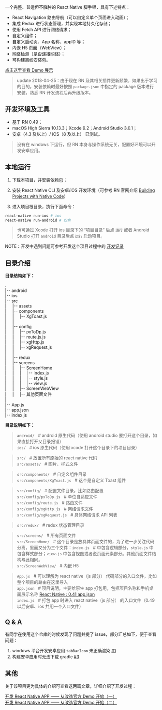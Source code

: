 一个完整、普适但不臃肿的 React Native 脚手架，具有下述特点：

* React Navigation 路由导航（可以自定义单个页面进入动画）；
* 集成 Redux 进行状态管理，并实现本地持久化存储；
* 使用 Fetch API 进行网络请求；
* 自定义组件；
* 自定义启动页、App 名称、appID 等；
* 内嵌 H5 页面（WebView）；
* 网络检测（是否连接网络）；
* 可构建离线安装包。

[点击这里查看 Demo 展示](https://user-gold-cdn.xitu.io/2018/2/28/161d877eb7987d89?imageslim)

> update 2018-04-25：由于现在 RN 及其相关插件更新频繁，如果出于学习的目的，安装依赖时最好按照 `package.json` 中指定的 package 版本进行安装，熟悉 RN 开发流程后再升级版本。

## 开发环境及工具

* 基于 RN 0.49；
* macOS High Sierra 10.13.3；Xcode 9.2；Android Studio 3.0.1；
* 安卓（4.3 及以上）/ iOS（8 及以上） 已测试。

> 没有在 windows 下运行，但 RN 本身与操作系统无关，配置好环境可以开发安卓应用。

## 本地运行

1.  下载本项目，并安装依赖包；
2.  安装 React Native CLI 及安卓/iOS 开发环境（可参考 RN 官网介绍 [Building Projects with Native Code](https://facebook.github.io/react-native/docs/getting-started.html)）

3.  进入项目根目录，执行下面命令：

```bash
react-native run-ios # ios
react-native run-android # 安卓
```

> 也可通过 Xcode 打开 ios 目录下的 “项目目录” 后点 `运行` 或者 Android Studio 打开 `android` 目录后点 `运行` 启动项目。

NOTE：开发中遇到问题可参考开发这个项目过程中的 [开发记录](https://github.com/xiaogliu/step_by_step/tree/master/04_JS_Framework/1_react/react_native)

## 目录介绍

**目录结构如下：**

.  
 |-- android &nbsp;  
 |-- ios &nbsp;  
 |-- src &nbsp;  
 | &nbsp;&nbsp;&nbsp; |-- assets  
 | &nbsp;&nbsp;&nbsp; |-- components  
 | &nbsp;&nbsp;&nbsp; | &nbsp;&nbsp;&nbsp; |-- XgToast.js  
 | &nbsp;&nbsp;&nbsp; |  
 | &nbsp;&nbsp;&nbsp; |-- config  
 | &nbsp;&nbsp;&nbsp; | &nbsp;&nbsp;&nbsp; |-- pxToDp.js  
 | &nbsp;&nbsp;&nbsp; | &nbsp;&nbsp;&nbsp; |-- route.js.js  
 | &nbsp;&nbsp;&nbsp; | &nbsp;&nbsp;&nbsp; |-- xgHttp.js  
 | &nbsp;&nbsp;&nbsp; | &nbsp;&nbsp;&nbsp; |-- xgRequest.js  
 | &nbsp;&nbsp;&nbsp; |  
 | &nbsp;&nbsp;&nbsp; |-- redux  
 | &nbsp;&nbsp;&nbsp; |-- screens  
 | &nbsp;&nbsp;&nbsp; | &nbsp;&nbsp;&nbsp; |-- ScreenHome  
 | &nbsp;&nbsp;&nbsp; | &nbsp;&nbsp;&nbsp; | &nbsp;&nbsp;&nbsp; |-- index.js  
 | &nbsp;&nbsp;&nbsp; | &nbsp;&nbsp;&nbsp; | &nbsp;&nbsp;&nbsp; |-- style.js  
 | &nbsp;&nbsp;&nbsp; | &nbsp;&nbsp;&nbsp; | &nbsp;&nbsp;&nbsp; |-- view.js  
 | &nbsp;&nbsp;&nbsp; | &nbsp;&nbsp;&nbsp; |-- ScreenWebView  
 | &nbsp;&nbsp;&nbsp; | &nbsp;&nbsp;&nbsp; |-- 其他页面文件  
 |  
 |-- App.js  
 |-- app.json  
 |-- index.js

**目录说明如下：**

> `android/` &nbsp; # android 原生代码（使用 android studio 要打开这个目录，如果直接打开父目录报错）  
> `ios/` &nbsp; # ios 原生代码（使用 xcode 打开这个目录下的项目目录）

> `src/` &nbsp; # 放置所有原始的 react native 代码  
> `src/assets/` &nbsp; # 图片、样式文件

> `src/components/` &nbsp; # 自定义组件目录  
> `src/components/XgToast.js` &nbsp; # 这个是自定义 Toast 组件

> `src/config/` &nbsp; # 配置文件目录，比如路由配置  
> `src/config/pxToDp.js` &nbsp; # 单位自适应文件  
> `src/config/route.js` &nbsp; # 路由文件  
> `src/config/xgHttp.js` &nbsp; # 网络请求文件  
> `src/config/xgRequest.js` &nbsp; # 具体网络请求 API 列表

> `src/redux/` &nbsp; # redux 状态管理目录

> `src/screens/` &nbsp; # 所有页面文件  
> `src/ScreenHome/` &nbsp; # 这个目录是放具体页面文件的，为了进一步关注代码分离，里面又分为三个文件：`index.js` &nbsp; # 中包含逻辑部分，`style.js` 中包含样式部分；`view.js` 中包含视图或者说页面元素部分。其他页面文件结构与此相同。  
> `src/ScreenWebView/` &nbsp; # 内嵌 H5

> `App.js` &nbsp; # 可以理解为 react native（js 部分） 代码部分的入口文件，比如整个项目的路由在这里导入  
> `app.json` &nbsp; # 项目说明，主要给原生 app 打包用，包括项目名称和手机桌面展示名称 [React Native : 0.41 app.json](https://stackoverflow.com/questions/42409459/react-native-0-41-app-json)  
> `index.js` &nbsp; # 打包 app 时进入 react native（js 部分） 的入口文件（0.49 以后安卓、ios 共用一个入口文件）

## Q & A

有同学在使用这个仓库的时候发现了问题并提了 issue，部分汇总如下，便于查看问题：

1.  windows 平台开发安卓应用 `tabBarIcon` 未正确渲染 [#1](https://github.com/xiaogliu/react_native_complete_demo/issues/1)    
2.  构建安卓应用时无法下载 gradle [#3](https://github.com/xiaogliu/react_native_complete_demo/issues/3)

## 其他

关于该项目更为具体的介绍可查看这两篇文章，详细介绍了开发过程：

[开发 React Native APP —— 从改造官方 Demo 开始（一）](https://juejin.im/post/5a9602745188257a5c609b2f)  
[开发 React Native APP —— 从改造官方 Demo 开始（二）](https://juejin.im/post/5a9602c45188257a7262e3fb)
